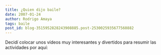 ```yaml
---
title: ¿Quien dijo baile?
date: 2007-01-24
author: Rodrigo Amaya
tags: baile
post_id: blog-3515952828243908885.post-2530025935677560882
---
```


Decidí colocar unos vídeos muy interesantes y divertidos para resumir las actividades por aquí: